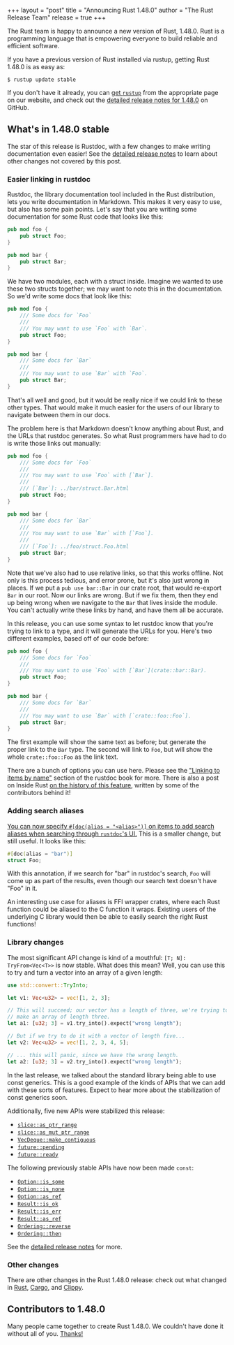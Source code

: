 +++
layout = "post"
title = "Announcing Rust 1.48.0"
author = "The Rust Release Team"
release = true
+++

The Rust team is happy to announce a new version of Rust, 1.48.0. Rust is a
programming language that is empowering everyone to build reliable and
efficient software.

If you have a previous version of Rust installed via rustup, getting Rust
1.48.0 is as easy as:

```console
$ rustup update stable
```

If you don't have it already, you can [get `rustup`][install] from the
appropriate page on our website, and check out the [detailed release notes for
1.48.0][notes] on GitHub.

[install]: https://www.rust-lang.org/tools/install
[notes]: https://github.com/rust-lang/rust/blob/master/RELEASES.md#version-1480-2020-11-19

## What's in 1.48.0 stable

The star of this release is Rustdoc, with a few changes to make writing
documentation even easier! See the [detailed release notes][notes] to learn
about other changes not covered by this post.

### Easier linking in rustdoc

Rustdoc, the library documentation tool included in the Rust distribution,
lets you write documentation in Markdown. This makes it very easy to use, but
also has some pain points. Let's say that you are writing some documentation
for some Rust code that looks like this:

```rust
pub mod foo {
    pub struct Foo;
}

pub mod bar {
    pub struct Bar;
}
```

We have two modules, each with a struct inside. Imagine we wanted to use these
two structs together; we may want to note this in the documentation. So we'd
write some docs that look like this:

```rust
pub mod foo {
    /// Some docs for `Foo`
    ///
    /// You may want to use `Foo` with `Bar`.
    pub struct Foo;
}

pub mod bar {
    /// Some docs for `Bar`
    ///
    /// You may want to use `Bar` with `Foo`.
    pub struct Bar;
}
```

That's all well and good, but it would be really nice if we could link to these
other types. That would make it much easier for the users of our library to
navigate between them in our docs.

The problem here is that Markdown doesn't know anything about Rust, and the
URLs that rustdoc generates. So what Rust programmers have had to do is write
those links out manually:

```rust
pub mod foo {
    /// Some docs for `Foo`
    ///
    /// You may want to use `Foo` with [`Bar`].
    ///
    /// [`Bar`]: ../bar/struct.Bar.html
    pub struct Foo;
}

pub mod bar {
    /// Some docs for `Bar`
    ///
    /// You may want to use `Bar` with [`Foo`].
    ///
    /// [`Foo`]: ../foo/struct.Foo.html
    pub struct Bar;
}
```

Note that we've also had to use relative links, so that this works offline.
Not only is this process tedious, and error prone, but it's also just wrong
in places. If we put a `pub use bar::Bar` in our crate root, that would
re-export `Bar` in our root. Now our links are wrong. But if we fix them,
then they end up being wrong when we navigate to the `Bar` that lives inside
the module. You can't actually write these links by hand, and have them all
be accurate.

In this release, you can use some syntax to let rustdoc know that you're
trying to link to a type, and it will generate the URLs for you. Here's
two different examples, based off of our code before:

```rust
pub mod foo {
    /// Some docs for `Foo`
    ///
    /// You may want to use `Foo` with [`Bar`](crate::bar::Bar).
    pub struct Foo;
}

pub mod bar {
    /// Some docs for `Bar`
    ///
    /// You may want to use `Bar` with [`crate::foo::Foo`].
    pub struct Bar;
}
```

The first example will show the same text as before; but generate the proper
link to the `Bar` type. The second will link to `Foo`, but will show the whole
`crate::foo::Foo` as the link text.

There are a bunch of options you can use here. Please see the ["Linking to
items by name"][intra-docs] section of the rustdoc book for more. There is also
a post on Inside Rust [on the history of this feature][intra-history], written
by some of the contributors behind it!

[intra-docs]: https://doc.rust-lang.org/rustdoc/write-documentation/linking-to-items-by-name.html
[intra-history]: https://blog.rust-lang.org/inside-rust/2020/09/17/stabilizing-intra-doc-links.html

### Adding search aliases

[You can now specify `#[doc(alias = "<alias>")]` on items to add search
aliases when searching through `rustdoc`'s UI.][75740] This is a smaller change,
but still useful. It looks like this:

```rust
#[doc(alias = "bar")]
struct Foo;
```

With this annotation, if we search for "bar" in rustdoc's search, `Foo` will
come up as part of the results, even though our search text doesn't have
"Foo" in it.

An interesting use case for aliases is FFI wrapper crates, where each Rust
function could be aliased to the C function it wraps. Existing users of the
underlying C library would then be able to easily search the right Rust
functions!

[75740]: https://github.com/rust-lang/rust/pull/75740/

### Library changes

The most significant API change is kind of a mouthful: `[T; N]: TryFrom<Vec<T>>`
is now stable. What does this mean? Well, you can use this to try and turn
a vector into an array of a given length:

```rust
use std::convert::TryInto;

let v1: Vec<u32> = vec![1, 2, 3];

// This will succeed; our vector has a length of three, we're trying to
// make an array of length three.
let a1: [u32; 3] = v1.try_into().expect("wrong length");

// But if we try to do it with a vector of length five...
let v2: Vec<u32> = vec![1, 2, 3, 4, 5];

// ... this will panic, since we have the wrong length.
let a2: [u32; 3] = v2.try_into().expect("wrong length");
```

In the last release, we talked about the standard library being able to use
const generics. This is a good example of the kinds of APIs that we can add
with these sorts of features. Expect to hear more about the stabilization of
const generics soon.

Additionally, five new APIs were stabilized this release:

- [`slice::as_ptr_range`]
- [`slice::as_mut_ptr_range`]
- [`VecDeque::make_contiguous`]
- [`future::pending`]
- [`future::ready`]

The following previously stable APIs have now been made `const`:

- [`Option::is_some`]
- [`Option::is_none`]
- [`Option::as_ref`]
- [`Result::is_ok`]
- [`Result::is_err`]
- [`Result::as_ref`]
- [`Ordering::reverse`]
- [`Ordering::then`]

See the [detailed release notes][notes] for more.

[`Option::is_some`]: https://doc.rust-lang.org/std/option/enum.Option.html#method.is_some
[`Option::is_none`]: https://doc.rust-lang.org/std/option/enum.Option.html#method.is_none
[`Option::as_ref`]: https://doc.rust-lang.org/std/option/enum.Option.html#method.as_ref
[`Result::is_ok`]: https://doc.rust-lang.org/std/result/enum.Result.html#method.is_ok
[`Result::is_err`]: https://doc.rust-lang.org/std/result/enum.Result.html#method.is_err
[`Result::as_ref`]: https://doc.rust-lang.org/std/result/enum.Result.html#method.as_ref
[`Ordering::reverse`]: https://doc.rust-lang.org/std/cmp/enum.Ordering.html#method.reverse
[`Ordering::then`]: https://doc.rust-lang.org/std/cmp/enum.Ordering.html#method.then
[`slice::as_ptr_range`]: https://doc.rust-lang.org/std/primitive.slice.html#method.as_ptr_range
[`slice::as_mut_ptr_range`]: https://doc.rust-lang.org/std/primitive.slice.html#method.as_mut_ptr_range
[`VecDeque::make_contiguous`]: https://doc.rust-lang.org/std/collections/struct.VecDeque.html#method.make_contiguous
[`future::pending`]: https://doc.rust-lang.org/std/future/fn.pending.html
[`future::ready`]: https://doc.rust-lang.org/std/future/fn.ready.html

### Other changes

[relnotes-cargo]: https://doc.rust-lang.org/nightly/cargo/CHANGELOG.html#cargo-148-2020-11-19
[relnotes-clippy]: https://github.com/rust-lang/rust-clippy/blob/master/CHANGELOG.md#rust-148

There are other changes in the Rust 1.48.0 release: check out what changed in
[Rust][notes], [Cargo][relnotes-cargo], and [Clippy][relnotes-clippy].

## Contributors to 1.48.0

Many people came together to create Rust 1.48.0. We couldn't have done it
without all of you. [Thanks!](https://thanks.rust-lang.org/rust/1.48.0/)
